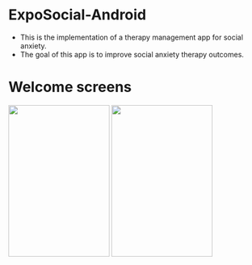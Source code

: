 # ExpoSocial-Android 
* This is the implementation of a therapy management app for social anxiety.<br />
* The goal of this app is to improve social anxiety therapy outcomes.<br />

# Welcome screens
<img src="https://github.com/soumilchugh/ExpoSocial-Android/blob/master/WelcomeSlide1.png" height="300" width="200"> <img src="https://github.com/soumilchugh/ExpoSocial-Android/blob/master/WelcomeSlide2.png" height="300" width="200"/>



